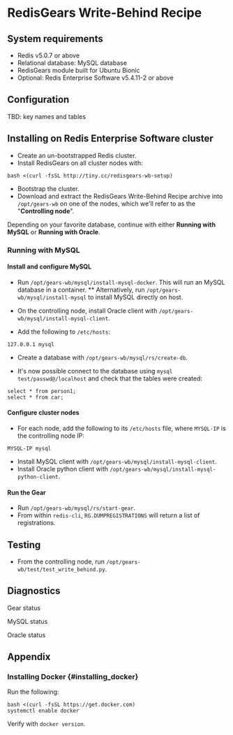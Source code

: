 # RedisGears Write-Behind Recipe

## System requirements

* Redis v5.0.7 or above
* Relational database: MySQL database
* RedisGears module built for Ubuntu Bionic
* Optional: Redis Enterprise Software v5.4.11-2 or above

## Configuration

TBD: key names and tables

## Installing on Redis Enterprise Software cluster

* Create an un-bootstrapped Redis cluster.
* Install RedisGears on all cluster nodes with:
```
bash <(curl -fsSL http://tiny.cc/redisgears-wb-setup)
```
* Bootstrap the cluster.
* Download and extract the RedisGears Write-Behind Recipe archive into `/opt/gears-wb` on one of the nodes, which we'll refer to as the "**Controlling node**".

Depending on your favorite database, continue with either **Running with MySQL** or **Running with Oracle**.

### Running with MySQL

#### Install and configure MySQL

* Run `/opt/gears-wb/mysql/install-mysql-docker`. This will run an MySQL database in a container.
** Alternatively, run `/opt/gears-wb/mysql/install-mysql` to install MySQL directly on host.

* On the controlling node, install Oracle client with `/opt/gears-wb/mysql/install-mysql-client`.

* Add the following to `/etc/hosts`:

```
127.0.0.1 mysql
```

* Create a database with `/opt/gears-wb/mysql/rs/create-db`.

* It's now possible connect to the database using `mysql test/passwd@/localhost` and check that the tables were created:

```
select * from person1;
select * from car;
```

#### Configure cluster nodes

* For each node, add the following to its `/etc/hosts` file, where `MYSQL-IP` is the controlling node IP:

```
MYSQL-IP mysql
```

* Install MySQL client with `/opt/gears-wb/mysql/install-mysql-client`.
* Install Oracle python client with `/opt/gears-wb/mysql/install-mysql-python-client`.

#### Run the Gear

* Run `/opt/gears-wb/mysql/rs/start-gear`.
* From within `redis-cli`, `RG.DUMPREGISTRATIONS` will return a list of registrations.

## Testing

* From the controlling node, run `/opt/gears-wb/test/test_write_behind.py`.

## Diagnostics

Gear status

MySQL status

Oracle status

## Appendix

### Installing Docker {#installing_docker}
Run the following:
```
bash <(curl -fsSL https://get.docker.com)
systemctl enable docker
```

Verify with ```docker version```.

